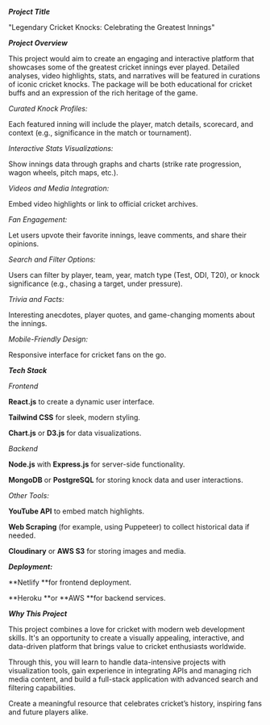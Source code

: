 ***Project Title***

"Legendary Cricket Knocks: Celebrating the Greatest Innings"

***Project Overview***

This project would aim to create an engaging and interactive platform that showcases some of the greatest cricket innings ever played. Detailed analyses, video highlights, stats, and narratives will be featured in curations of iconic cricket knocks. The package will be both educational for cricket buffs and an expression of the rich heritage of the game.

*Curated Knock Profiles:*

Each featured inning will include the player, match details, scorecard, and context (e.g., significance in the match or tournament).

*Interactive Stats Visualizations:*

Show innings data through graphs and charts (strike rate progression, wagon wheels, pitch maps, etc.).

*Videos and Media Integration:*

Embed video highlights or link to official cricket archives.

*Fan Engagement:*

Let users upvote their favorite innings, leave comments, and share their opinions.

*Search and Filter Options:*

Users can filter by player, team, year, match type (Test, ODI, T20), or knock significance (e.g., chasing a target, under pressure).

*Trivia and Facts:*

Interesting anecdotes, player quotes, and game-changing moments about the innings.

*Mobile-Friendly Design:*

Responsive interface for cricket fans on the go.

***Tech Stack***

*Frontend*

**React.js** to create a dynamic user interface.

**Tailwind CSS** for sleek, modern styling.

**Chart.js** or **D3.js** for data visualizations.

*Backend*

**Node.js** with **Express.js** for server-side functionality.

**MongoDB** or **PostgreSQL** for storing knock data and user interactions.

*Other Tools:*

**YouTube API** to embed match highlights.

**Web Scraping** (for example, using Puppeteer) to collect historical data if needed.

**Cloudinary** or **AWS S3** for storing images and media.


***Deployment:***

**Netlify **for frontend deployment.

**Heroku **or **AWS **for backend services.

***Why This Project***

This project combines a love for cricket with modern web development skills. It's an opportunity to create a visually appealing, interactive, and data-driven platform that brings value to cricket enthusiasts worldwide. 

Through this, you will learn to handle data-intensive projects with visualization tools, gain experience in integrating APIs and managing rich media content, and build a full-stack application with advanced search and filtering capabilities.

Create a meaningful resource that celebrates cricket’s history, inspiring fans and future players alike.
